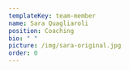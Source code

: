 ```yaml
---
templateKey: team-member
name: Sara Quagliaroli
position: Coaching
bio: " "
picture: /img/sara-original.jpg
order: 0
---
```

